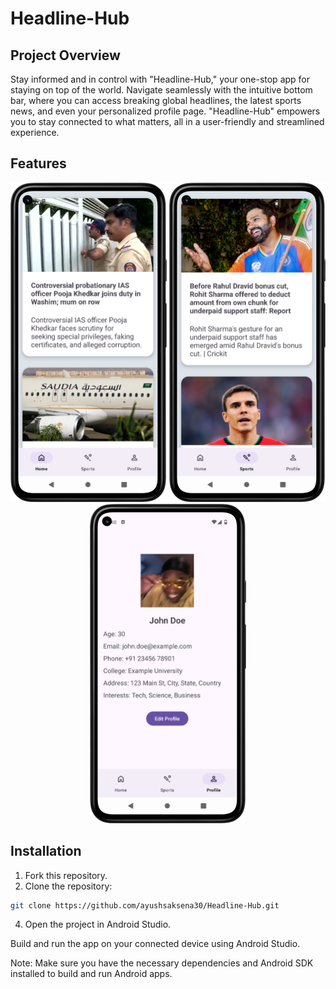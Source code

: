 # Headline-Hub
## Project Overview
Stay informed and in control with "Headline-Hub," your one-stop app for staying on top of the world. Navigate seamlessly with the intuitive bottom bar, where you can access breaking global headlines, the latest sports news, and even your personalized profile page. "Headline-Hub" empowers you to stay connected to what matters, all in a user-friendly and streamlined experience.
## Features
<p align="center">
  <img src="home.png" width="250" />
  <img src="sports.png" width="250" /> 
  <img src="profile.png" width="250" />
</p>


## Installation
1) Fork this repository.
2) Clone the repository:
```bash
git clone https://github.com/ayushsaksena30/Headline-Hub.git
```
4) Open the project in Android Studio.

Build and run the app on your connected device using Android Studio.

Note: Make sure you have the necessary dependencies and Android SDK installed to build and run Android apps.
